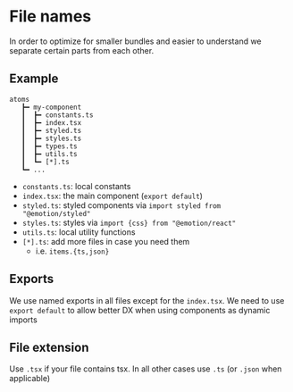 # File names

In order to optimize for smaller bundles and easier to understand we separate certain parts from
each other.

## Example

```
atoms
   ┣━ my-component
   ┃  ┣━ constants.ts
   ┃  ┣━ index.tsx
   ┃  ┣━ styled.ts
   ┃  ┣━ styles.ts 
   ┃  ┣━ types.ts
   ┃  ┣━ utils.ts
   ┃  ┗━ [*].ts
   ┗━ ...
```

* `constants.ts`: local constants
* `index.tsx`: the main component (`export default`)
* `styled.ts`: styled components via `import styled from "@emotion/styled"`
* `styles.ts`: styles  via `import {css} from "@emotion/react"`
* `utils.ts`: local utility functions
* `[*].ts`: add more files in case you need them
  * i.e. `items.{ts,json}`
  
## Exports

We use named exports in all files except for the `index.tsx`.
We need to use `export default` to allow better DX when using components as dynamic imports

## File extension

Use `.tsx` if your file contains tsx. In all other cases use `.ts` (or `.json` when applicable) 

